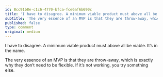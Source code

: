 ```yaml
---
id: 8cc91b8e-c1c6-4770-bfca-fce6af6b690c
title: 'I have to disagree. A minimum viable product must above all be viable. It’s in the name.'
subtitle: 'The very essence of an MVP is that they are throw-away, which is exactly why they don’t need to be flexible. If it’s not working, you try…'
published: false
type: comment
original: medium
---
```




I have to disagree. A minimum viable product must above all be viable. It’s in the name.

The very essence of an MVP is that they are throw-away, which is exactly why they don’t need to be flexible. If it’s not working, you try something else.

